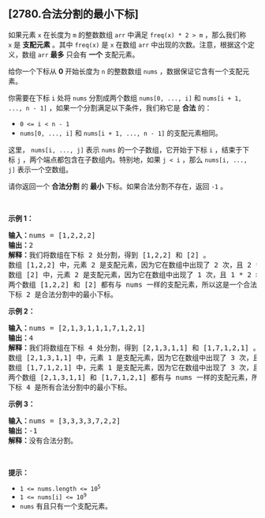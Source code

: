 ## [2780.合法分割的最小下标]
<p>如果元素 <code>x</code>&nbsp;在长度为 <code>m</code>&nbsp;的整数数组 <code>arr</code>&nbsp;中满足 <code>freq(x) * 2 &gt; m</code>&nbsp;，那么我们称 <code>x</code>&nbsp;是 <strong>支配元素</strong>&nbsp;。其中&nbsp;<code>freq(x)</code>&nbsp;是 <code>x</code>&nbsp;在数组 <code>arr</code>&nbsp;中出现的次数。注意，根据这个定义，数组 <code>arr</code>&nbsp;<strong>最多</strong>&nbsp;只会有 <strong>一个</strong>&nbsp;支配元素。</p>

<p>给你一个下标从 <strong>0</strong>&nbsp;开始长度为 <code>n</code>&nbsp;的整数数组&nbsp;<code>nums</code>&nbsp;，数据保证它含有一个支配元素。</p>

<p>你需要在下标 <code>i</code>&nbsp;处将&nbsp;<code>nums</code>&nbsp;分割成两个数组&nbsp;<code>nums[0, ..., i]</code> 和&nbsp;<code>nums[i + 1, ..., n - 1]</code>&nbsp;，如果一个分割满足以下条件，我们称它是&nbsp;<strong>合法</strong>&nbsp;的：</p>

<ul>
	<li><code>0 &lt;= i &lt; n - 1</code></li>
	<li><code>nums[0, ..., i]</code>&nbsp;和&nbsp;<code>nums[i + 1, ..., n - 1]</code>&nbsp;的支配元素相同。</li>
</ul>

<p>这里，&nbsp;<code>nums[i, ..., j]</code>&nbsp;表示 <code>nums</code>&nbsp;的一个子数组，它开始于下标&nbsp;<code>i</code>&nbsp;，结束于下标&nbsp;<code>j</code>&nbsp;，两个端点都包含在子数组内。特别地，如果&nbsp;<code>j &lt; i</code>&nbsp;，那么&nbsp;<code>nums[i, ..., j]</code>&nbsp;表示一个空数组。</p>

<p>请你返回一个 <strong>合法分割</strong>&nbsp;的 <strong>最小</strong>&nbsp;下标。如果合法分割不存在，返回 <code>-1</code>&nbsp;。</p>

<p>&nbsp;</p>

<p><strong>示例 1：</strong></p>

<pre><b>输入：</b>nums = [1,2,2,2]
<b>输出：</b>2
<b>解释：</b>我们将数组在下标 2 处分割，得到 [1,2,2] 和 [2] 。
数组 [1,2,2] 中，元素 2 是支配元素，因为它在数组中出现了 2 次，且 2 * 2 &gt; 3 。
数组 [2] 中，元素 2 是支配元素，因为它在数组中出现了 1 次，且 1 * 2 &gt; 1 。
两个数组 [1,2,2] 和 [2] 都有与 nums 一样的支配元素，所以这是一个合法分割。
下标 2 是合法分割中的最小下标。</pre>

<p><strong>示例 2：</strong></p>

<pre><b>输入：</b>nums = [2,1,3,1,1,1,7,1,2,1]
<b>输出：</b>4
<b>解释：</b>我们将数组在下标 4 处分割，得到 [2,1,3,1,1] 和 [1,7,1,2,1] 。
数组 [2,1,3,1,1] 中，元素 1 是支配元素，因为它在数组中出现了 3 次，且 3 * 2 &gt; 5 。
数组 [1,7,1,2,1] 中，元素 1 是支配元素，因为它在数组中出现了 3 次，且 3 * 2 &gt; 5 。
两个数组 [2,1,3,1,1] 和 [1,7,1,2,1] 都有与 nums 一样的支配元素，所以这是一个合法分割。
下标 4 是所有合法分割中的最小下标。</pre>

<p><strong>示例 3：</strong></p>

<pre><b>输入：</b>nums = [3,3,3,3,7,2,2]
<b>输出：</b>-1
<b>解释：</b>没有合法分割。
</pre>

<p>&nbsp;</p>

<p><strong>提示：</strong></p>

<ul>
	<li><code>1 &lt;= nums.length &lt;= 10<sup>5</sup></code></li>
	<li><code>1 &lt;= nums[i] &lt;= 10<sup>9</sup></code></li>
	<li><code>nums</code>&nbsp;有且只有一个支配元素。</li>
</ul>
